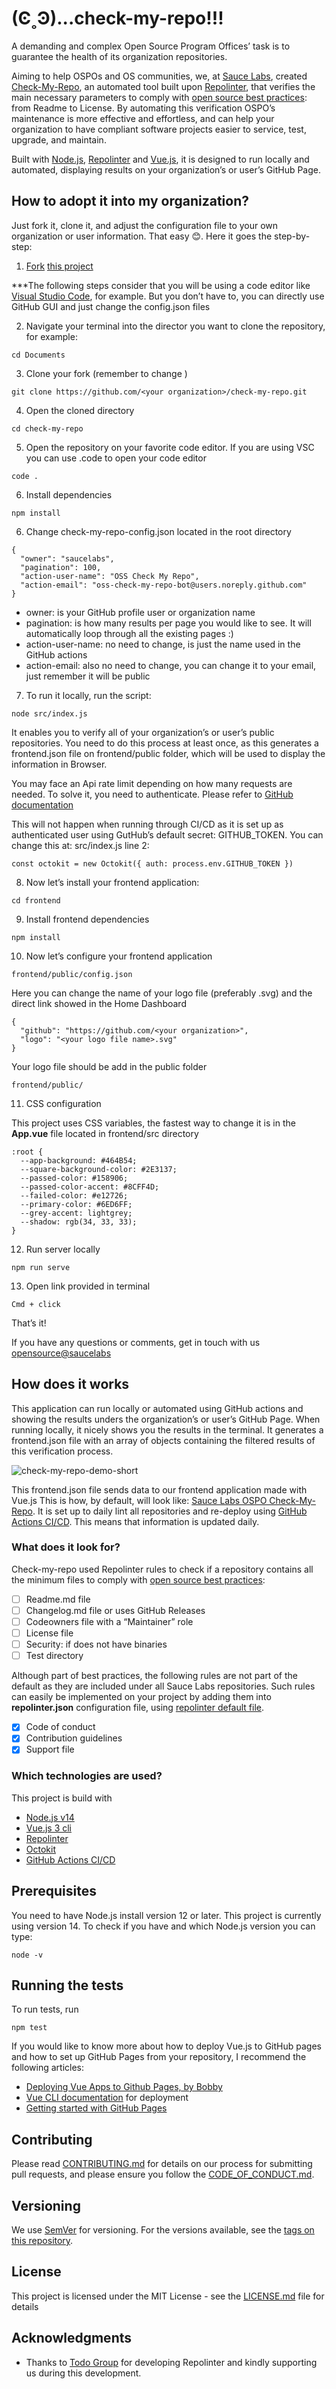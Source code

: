 # (Ͼ˳Ͽ)...check-my-repo!!!

A demanding and complex Open Source Program Offices’ task is to guarantee the health of its organization repositories.

Aiming to help OSPOs and OS communities, we, at [Sauce Labs](https://opensource.saucelabs.com/), created [Check-My-Repo](https://opensource.saucelabs.com/check-my-repo/), an automated tool built upon [Repolinter](https://www.npmjs.com/package/repolinter), that verifies the main necessary parameters to comply with [open source best practices](https://opensource.guide/building-community/): from Readme to License. By automating this verification OSPO’s maintenance is more effective and effortless, and can help your organization to have compliant software projects easier to service, test, upgrade, and maintain.

Built with [Node.js](https://nodejs.org/en/), [Repolinter](https://www.npmjs.com/package/repolinter) and [Vue.js](https://v3.vuejs.org/), it is designed to run locally and automated, displaying results on your organization’s or user’s GitHub Page.

## How to adopt it into my organization?

Just fork it, clone it, and adjust the configuration file to your own organization or user information. That easy 😊. Here it goes the step-by-step:

1. [Fork](https://docs.github.com/en/github/getting-started-with-github/fork-a-repo) [this project](https://github.com/saucelabs/check-my-repo)

***The following steps consider that you will be using a code editor like [Visual Studio Code](https://code.visualstudio.com/), for example. But you don’t have to, you can directly use GitHub GUI and just change the config.json files

2. Navigate your terminal into the director you want to clone the repository, for example:

```
cd Documents

```

3. Clone your fork (remember to change <your organization>)

```
git clone https://github.com/<your organization>/check-my-repo.git

```

4. Open the cloned directory

```
cd check-my-repo

```

5. Open the repository on your favorite code editor. If you are using VSC you can use .code to open your code editor

```
code .
```

6. Install dependencies

```
npm install
```

6. Change check-my-repo-config.json located in the root directory

```
{
  "owner": "saucelabs",
  "pagination": 100,
  "action-user-name": "OSS Check My Repo",
  "action-email": "oss-check-my-repo-bot@users.noreply.github.com"
}
```
- owner: is your GitHub profile user or organization name
- pagination: is how many results per page you would like to see. It will automatically loop through all the existing pages :)
- action-user-name: no need to change, is just the name used in the GitHub actions
- action-email: also no need to change, you can change it to your email, just remember it will be public


7. To run it locally, run the script:

```
node src/index.js
```

It enables you to verify all of your organization’s or user’s public repositories.
You need to do this process at least once, as this generates a frontend.json file on frontend/public folder, which will be used to display the information in Browser.

You may face an Api rate limit depending on how many requests are needed. To solve it, you need to authenticate. Please refer to [GitHub documentation](https://docs.github.com/en/rest/overview/resources-in-the-rest-api#:~:text=When%20using%20the%20built%2Din,to%2060%20requests%20per%20hour.)

This will not happen when running through CI/CD as it is set up as authenticated user using GutHub’s default secret: GITHUB_TOKEN. You can change this at: src/index.js line 2:
```
const octokit = new Octokit({ auth: process.env.GITHUB_TOKEN })
```

8. Now let’s install your frontend application:

```
cd frontend
```

9. Install frontend dependencies
```
npm install
```

10. Now let’s configure your frontend application

```
frontend/public/config.json
```

Here you can change the name of your logo file (preferably .svg) and the direct link showed in the Home Dashboard

```
{
  "github": "https://github.com/<your organization>",
  "logo": "<your logo file name>.svg"
}
```
Your logo file should be add in the public folder

```
frontend/public/
```

11. CSS configuration

This project uses CSS variables, the fastest way to change it is in the **App.vue** file located in frontend/src directory

```
:root {
  --app-background: #464B54;
  --square-background-color: #2E3137;
  --passed-color: #158906;
  --passed-color-accent: #8CFF4D;
  --failed-color: #e12726;
  --primary-color: #6ED6FF;
  --grey-accent: lightgrey;
  --shadow: rgb(34, 33, 33);
}

```
12. Run server locally

```
npm run serve
```

13. Open link provided in terminal

```
Cmd + click
```

That’s it!

If you have any questions or comments, get in touch with us [opensource@saucelabs](mailto:opensource@saucelabs.com)

## How does it works

This application can run locally or automated using GitHub actions and showing the results unders the organization’s or user’s GitHub Page.
When running locally, it nicely shows you the results in the terminal. It generates a frontend.json file with an array of objects containing the filtered results of this verification process.

![check-my-repo-demo-short](https://user-images.githubusercontent.com/7980624/105194003-72aaed00-5b39-11eb-9643-9bfef5dc2d8a.gif)

This frontend.json file sends data to our frontend application made with Vue.js
This is how, by default, will look like: [Sauce Labs OSPO Check-My-Repo](https://opensource.saucelabs.com/check-my-repo/).
It is set up to daily lint all repositories and re-deploy using [GitHub Actions CI/CD](https://github.com/features/actions). This means that information is updated daily.

### What does it look for?

Check-my-repo used Repolinter rules to check if a repository contains all the minimum files to comply with [open source best practices](https://opensource.guide/building-community/):

- [ ] Readme.md file
- [ ] Changelog.md file or uses GitHub Releases
- [ ] Codeowners file with a “Maintainer” role
- [ ] License file
- [ ] Security: if does not have binaries
- [ ] Test directory

Although part of best practices, the following rules are not part of the default as they are included under all Sauce Labs repositories. Such rules can easily be implemented on your project by adding them into **repolinter.json** configuration file, using [repolinter default file](https://github.com/todogroup/repolinter/blob/master/rulesets/default.json).

- [x] Code of conduct
- [x] Contribution guidelines
- [x] Support file

### Which technologies are used?

This project is build with

- [Node.js v14](https://nodejs.org/en/)
- [Vue.js 3 cli](https://v3.vuejs.org/)
- [Repolinter](https://www.npmjs.com/package/repolinter)
- [Octokit](https://www.npmjs.com/package/@octokit/rest)
- [GitHub Actions CI/CD](https://github.com/features/actions)


## Prerequisites

You need to have Node.js install version 12 or later.
This project is currently using version 14.
To check if you have and which Node.js version you can type:

```
node -v
```

## Running the tests

To run tests, run

```
npm test
```

If you would like to know more about how to deploy Vue.js to GitHub pages and how to set up GitHub Pages from your repository, I recommend the following articles:
- [Deploying Vue Apps to Github Pages, by Bobby](https://medium.com/swlh/deploy-vue-app-to-github-pages-2ada48d7397e)
- [Vue CLI documentation](https://cli.vuejs.org/guide/deployment.html#general-guidelines) for deployment
- [Getting started with GitHub Pages](https://docs.github.com/en/github/working-with-github-pages/getting-started-with-github-pages)

## Contributing

Please read [CONTRIBUTING.md](CONTRIBUTING.md) for details on our process for submitting pull requests, and please ensure you follow the [CODE_OF_CONDUCT.md](CODE_OF_CONDUCT.md).

## Versioning

We use [SemVer](http://semver.org/) for versioning. For the versions available, see the [tags on this repository](https://github.com/saucelabs/check-my-repo).

## License

This project is licensed under the MIT License - see the [LICENSE.md](LICENSE.md) file for details

## Acknowledgments

- Thanks to [Todo Group](https://todogroup.org/) for developing Repolinter and kindly supporting us during this development.

